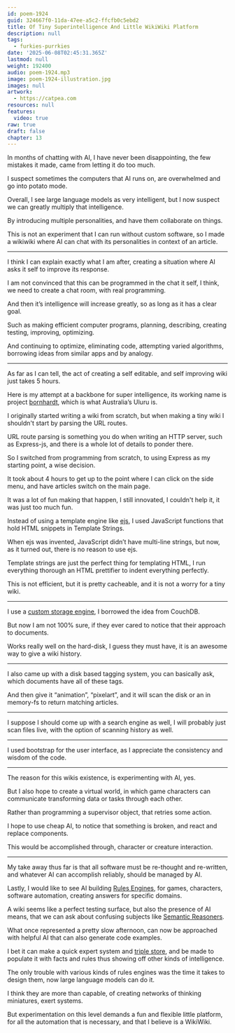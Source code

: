 ```yaml
---
id: poem-1924
guid: 324667f0-11da-47ee-a5c2-ffcfb0c5ebd2
title: Of Tiny Superintelligence And Little WikiWiki Platform
description: null
tags:
  - furkies-purrkies
date: '2025-06-08T02:45:31.365Z'
lastmod: null
weight: 192400
audio: poem-1924.mp3
image: poem-1924-illustration.jpg
images: null
artwork:
  - https://catpea.com
resources: null
features:
  video: true
raw: true
draft: false
chapter: 13
---
```


In months of chatting with AI, I have never been disappointing,
the few mistakes it made, came from letting it do too much.

I suspect sometimes the computers that AI runs on,
are overwhelmed and go into potato mode.

Overall, I see large language models as very intelligent,
but I now suspect we can greatly multiply that intelligence.

By introducing multiple personalities,
and have them collaborate on things.

This is not an experiment that I can run without custom software,
so I made a wikiwiki where AI can chat with its personalities in context of an article.

---

I think I can explain exactly what I am after,
creating a situation where AI asks it self to improve its response.

I am not convinced that this can be programmed in the chat it self,
I think, we need to create a chat room, with real programming.

And then it’s intelligence will increase greatly,
so as long as it has a clear goal.

Such as making efficient computer programs,
planning, describing, creating testing, improving, optimizing.

And continuing to optimize, eliminating code,
attempting varied algorithms, borrowing ideas from similar apps and by analogy.

---

As far as I can tell, the act of creating a self editable,
and self improving wiki just takes 5 hours.

Here is my attempt at a backbone for super intelligence,
its working name is project [bornhardt][b], which is what Australia’s Uluru is.

I originally started writing a wiki from scratch,
but when making a tiny wiki I shouldn't start by parsing the URL routes.

URL route parsing is something you do when writing an HTTP server,
such as Express-js, and there is a whole lot of details to ponder there.

So I switched from programming from scratch,
to using Express as my starting point, a wise decision.

It took about 4 hours to get up to the point where I can click on the side menu,
and have articles switch on the main page.

It was a lot of fun making that happen,
I still innovated, I couldn't help it, it was just too much fun.

Instead of using a template engine like [ejs],
I used JavaScript functions that hold HTML snippets in Template Strings.

When ejs was invented, JavaScript didn’t have multi-line strings,
but now, as it turned out, there is no reason to use ejs.

Template strings are just the perfect thing for templating HTML,
I run everything thorough an HTML prettifier to indent everything perfectly.

This is not efficient, but it is pretty cacheable,
and it is not a worry for a tiny wiki.

---

I use a [custom storage engine][1],
I borrowed the idea from CouchDB.

But now I am not 100% sure,
if they ever cared to notice that their approach to documents.

Works really well on the hard-disk,
I guess they must have, it is an awesome way to give a wiki history.

---

I also came up with a disk based tagging system,
you can basically ask, which documents have all of these tags.

And then give it “animation”, “pixelart”,
and it will scan the disk or an in memory-fs to return matching articles.

---

I suppose I should come up with a search engine as well,
I will probably just scan files live, with the option of scanning history as well.

---

I used bootstrap for the user interface,
as I appreciate the consistency and wisdom of the code.

---

The reason for this wikis existence,
is experimenting with AI, yes.

But I also hope to create a virtual world,
in which game characters can communicate transforming data or tasks through each other.

Rather than programming a supervisor object,
that retries some action.

I hope to use cheap AI, to notice that something is broken,
and react and replace components.

This would be accomplished through,
character or creature interaction.

---

My take away thus far is that all software must be re-thought and re-written,
and whatever AI can accomplish reliably, should be managed by AI.

Lastly, I would like to see AI building [Rules Engines][2],
for games, characters, software automation, creating answers for specific domains.

A wiki seems like a perfect testing surface, but also the presence of AI means,
that we can ask about confusing subjects like [Semantic Reasoners][X].

What once represented a pretty slow afternoon,
can now be approached with helpful AI that can also generate code examples.

I bet it can make a quick expert system and [triple store][3],
and be made to populate it with facts and rules thus showing off other kinds of intelligence.

The only trouble with various kinds of rules engines was the time it takes to design them,
now large language models can do it.

I think they are more than capable,
of creating networks of thinking miniatures, exert systems.

But experimentation on this level demands a fun and flexible little platform,
for all the automation that is necessary, and that I believe is a WikiWiki.

[ejs]: https://www.npmjs.com/package/ejs
[1]: https://github.com/catpea/bornhardt/blob/main/modules/Storage.js
[2]: https://en.wikipedia.org/wiki/Business_rules_engine
[3]: https://en.wikipedia.org/wiki/Triplestore
[X]: https://en.wikipedia.org/wiki/Semantic_reasoner
[b]: https://github.com/catpea/bornhardt
